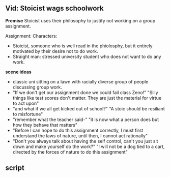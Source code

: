 ## Vid: Stoicist wags schoolwork ##

**Premise**
Stoicist uses their philosophy to justify not working on a group assignment.

Assignment: 
Characters: 
- Stoicist, someone who is well read in the phiolosphy, but it entirely motivated by their desire not to do work.
- Straight man: stressed university student who does not want to do any work.



**scene ideas**
- classic uni sitting on a lawn with racially diverse group of people discussing group work.
- "If we don't get our assignment done we could fail class Zeno!" "Silly things like test scores don't matter. They are just the material for virtue to act upon"
- "and what if we all get kicked out of school?" "A stoic should be resiliant to misfortune"
- "remember what the teacher said-" "it is now what a person does but how they behave that matters"
- "Before I can hope to do this assignment correctly, I must first understand the laws of nature, until then, I cannot act rationally"
- "Don't you always talk about having the self control, can't you just sit down and make yourself do the work?" "I will not be a dog tied to a cart, directed by the forces of nature to do this assignment"

## script ##